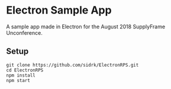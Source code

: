 # Electron Sample App
A sample app made in Electron for the August 2018 SupplyFrame Unconference.

## Setup

```
git clone https://github.com/sidrk/ElectronRPS.git
cd ElectronRPS
npm install
npm start
```

